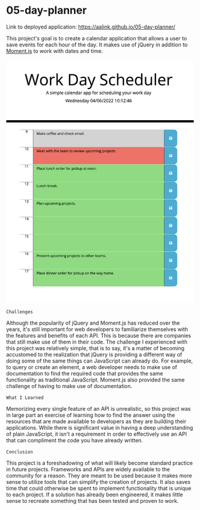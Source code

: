 # 05-day-planner

Link to deployed application: https://aalink.github.io/05-day-planner/

This project's goal is to create a calendar application that allows a user to save events for each hour of the day. It makes use of jQuery in addition to [Moment.js](https://momentjs.com/) to work with dates and time.

![Day Planner](assets/day-planner.png)  

```
Challenges
```
Although the popularity of jQuery and Moment.js has reduced over the years, it's still important for web developers to familiarize themselves with the features and benefits of each API.  This is because there are companies that still make use of them in their code. The challenge I experienced with this project was relatively simple, that is to say, it's a matter of becoming accustomed to the realization that jQuery is providing a different way of doing some of the same things can JavaScript can already do.  For example, to query or create an element, a web developer needs to make use of documentation to find the required code that provides the same functionality as traditional JavaScript.  Moment.js also provided the same challenge of having to make use of documentation.


```
What I Learned
```
Memorizing every single feature of an API is unrealistic, so this project was in large part an exercise of learning how to find the answer using the resources that are made available to developers as they are building their applications.  While there is significant value in having a deep understanding of plain JavaScript, it isn't a requirement in order to effectively use an API that can compliment the code you have already written.


```
Conclusion
```
This project is a foreshadowing of what will likely become standard practice in future projects.  Frameworks and APIs are widely available to the community for a reason.  They are meant to be used because it makes more sense to utilize tools that can simplify the creation of projects. It also saves time that could otherwise be spent to implement functionality that is unique to each project.  If a solution has already been engineered, it makes little sense to recreate something that has been tested and proven to work.